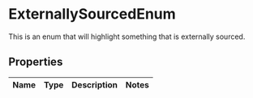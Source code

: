 # ExternallySourcedEnum

This is an enum that will highlight something that is externally sourced.

## Properties

Name | Type | Description | Notes
------------ | ------------- | ------------- | -------------




